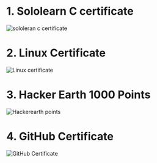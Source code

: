 # 1. Sololearn C certificate
   ![sololeran c certificate](https://user-images.githubusercontent.com/98866123/154812936-87765f20-7a38-4768-bb9c-4ac120f4dbac.png)

# 2. Linux Certificate
   ![Linux certificate](https://user-images.githubusercontent.com/98866123/154812865-13f5bc93-b05f-43a0-aa0c-323599d27feb.png)
   
# 3. Hacker Earth 1000 Points
   ![Hackerearth points](https://user-images.githubusercontent.com/98866123/153327390-0ee7b454-2490-4285-b558-a654152df921.png)
   
# 4. GitHub Certificate
   ![GitHub Certificate](https://user-images.githubusercontent.com/98866123/153379433-37b954dd-c702-4aa1-935d-809353c172ac.png)

   


   
